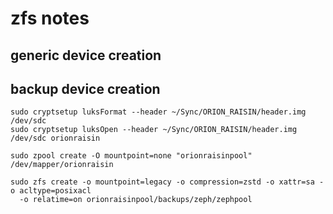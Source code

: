 # zfs notes

## generic device creation


## backup device creation

```shell
sudo cryptsetup luksFormat --header ~/Sync/ORION_RAISIN/header.img /dev/sdc
sudo cryptsetup luksOpen --header ~/Sync/ORION_RAISIN/header.img /dev/sdc orionraisin

sudo zpool create -O mountpoint=none "orionraisinpool" /dev/mapper/orionraisin

sudo zfs create -o mountpoint=legacy -o compression=zstd -o xattr=sa -o acltype=posixacl
  -o relatime=on orionraisinpool/backups/zeph/zephpool
```

